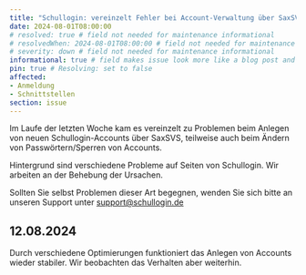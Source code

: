 ```yaml
---
title: "Schullogin: vereinzelt Fehler bei Account-Verwaltung über SaxSVS"
date: 2024-08-01T08:00:00
# resolved: true # field not needed for maintenance informational
# resolvedWhen: 2024-08-01T08:00:00 # field not needed for maintenance informational
# severity: down # field not needed for maintenance informational
informational: true # field makes issue look more like a blog post and removes any references to downtime length
pin: true # Resolving: set to false
affected:
- Anmeldung
- Schnittstellen
section: issue
---
```


Im Laufe der letzten Woche kam es vereinzelt zu Problemen beim Anlegen von neuen Schullogin-Accounts über SaxSVS, teilweise auch beim Ändern von Passwörtern/Sperren von Accounts.

Hintergrund sind verschiedene Probleme auf Seiten von Schullogin. Wir arbeiten an der Behebung der Ursachen.

Sollten Sie selbst Problemen dieser Art begegnen, wenden Sie sich bitte an unseren Support unter support@schullogin.de

## 12.08.2024

Durch verschiedene Optimierungen funktioniert das Anlegen von Accounts wieder stabiler. Wir beobachten das Verhalten aber weiterhin.
